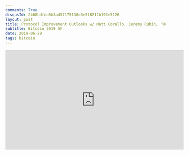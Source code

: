 ```yaml
---
comments: True
disqusId: 2468bdfea0b3a457175130c3e5f8212b191e5126
layout: post
title: Protocol Improvement Outlooks w/ Matt Corallo, Jeremy Rubin, 'Roasbeef' & Steve Lee
subtitle: Bitcoin 2019 SF
date: 2019-06-29
tags: bitcoin
---
```


<iframe width="560" height="315" src="https://www.youtube.com/embed/JhokT9Fg4FA" title="YouTube video player" frameborder="0" allow="accelerometer; autoplay; clipboard-write; encrypted-media; gyroscope; picture-in-picture" allowfullscreen></iframe>

